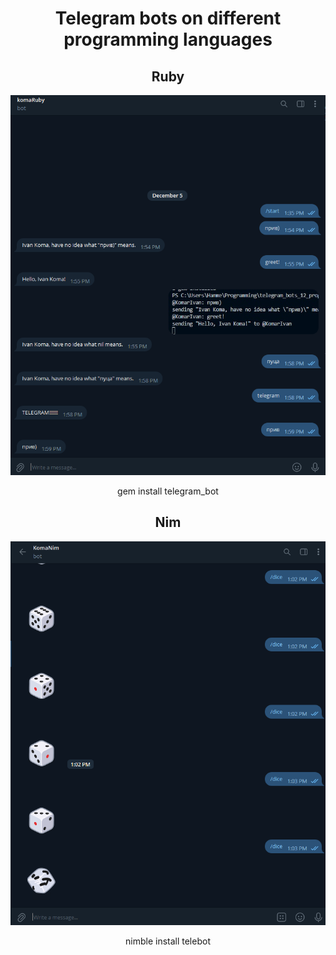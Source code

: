 <div align='center'>
<h1>Telegram bots on different programming languages</h1>

<h2>Ruby</h2>
<img src='./screenshots/ruby.png'/>

gem install telegram_bot

<h2>Nim</h2>
<img src='./screenshots/nim.png'/>


nimble install telebot



</div>
